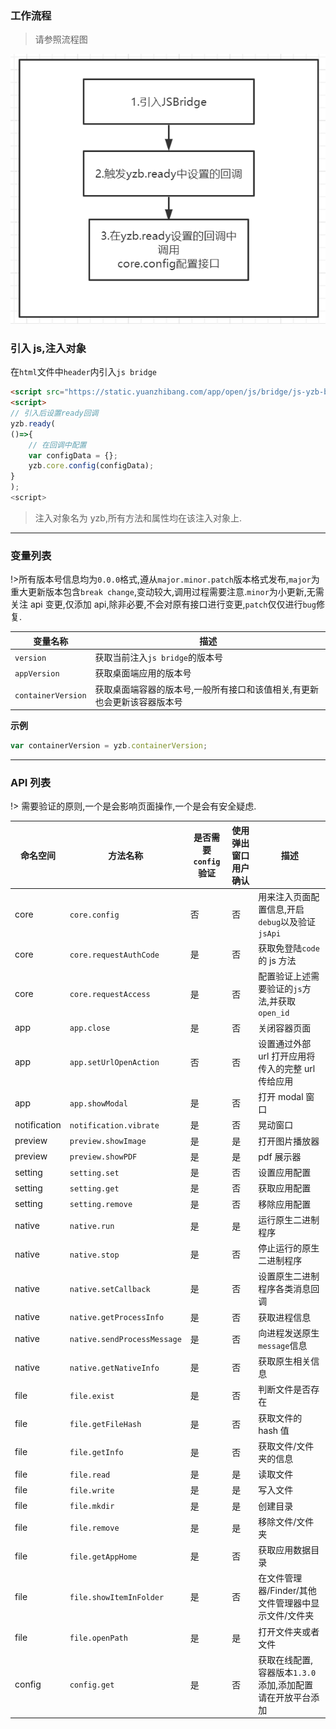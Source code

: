 ### 工作流程

> 请参照流程图

![](../images/screenshot_1654686997675.png)

### 引入 js,注入对象

在`html`文件中`header`内引入`js bridge`

```html
<script src="https://static.yuanzhibang.com/app/open/js/bridge/js-yzb-bridge-v0.0.29.js"></script>
<script>
// 引入后设置ready回调
yzb.ready(
()=>{
    // 在回调中配置
    var configData = {};
    yzb.core.config(configData);
}
);
<script>
```

> 注入对象名为 yzb,所有方法和属性均在该注入对象上.

---

### 变量列表

!>所有版本号信息均为`0.0.0`格式,遵从`major.minor.patch`版本格式发布,`major`为重大更新版本包含`break change`,变动较大,调用过程需要注意.`minor`为小更新,无需关注 api 变更,仅添加 api,除非必要,不会对原有接口进行变更,`patch`仅仅进行`bug`修复.

| 变量名称           | 描述                                                                     |
| ------------------ | ------------------------------------------------------------------------ |
| `version`          | 获取当前注入`js bridge`的版本号                                          |
| `appVersion`       | 获取桌面端应用的版本号                                                   |
| `containerVersion` | 获取桌面端容器的版本号,一般所有接口和该值相关,有更新也会更新该容器版本号 |

**示例**

```javascript
var containerVersion = yzb.containerVersion;
```

---

### API 列表

!> 需要验证的原则,一个是会影响页面操作,一个是会有安全疑虑.

| 命名空间     | 方法名称                    | 是否需要`config`验证 | 使用弹出窗口用户确认 | 描述                                                      |
| ------------ | --------------------------- | -------------------- | -------------------- | --------------------------------------------------------- |
| core         | `core.config`               | 否                   | 否                   | 用来注入页面配置信息,开启`debug`以及验证`jsApi`           |
| core         | `core.requestAuthCode`      | 是                   | 否                   | 获取免登陆`code`的 js 方法                                |
| core         | `core.requestAccess`        | 是                   | 否                   | 配置验证上述需要验证的`js`方法,并获取`open_id`            |
| app          | `app.close`                 | 是                   | 否                   | 关闭容器页面                                              |
| app          | `app.setUrlOpenAction`      | 否                   | 否                   | 设置通过外部 url 打开应用将传入的完整 url 传给应用        |
| app          | `app.showModal`             | 是                   | 否                   | 打开 modal 窗口                                           |
| notification | `notification.vibrate`      | 是                   | 否                   | 晃动窗口                                                  |
| preview      | `preview.showImage`         | 是                   | 是                   | 打开图片播放器                                            |
| preview      | `preview.showPDF`           | 是                   | 是                   | pdf 展示器                                                |
| setting      | `setting.set`               | 是                   | 否                   | 设置应用配置                                              |
| setting      | `setting.get`               | 是                   | 否                   | 获取应用配置                                              |
| setting      | `setting.remove`            | 是                   | 否                   | 移除应用配置                                              |
| native       | `native.run`                | 是                   | 是                   | 运行原生二进制程序                                        |
| native       | `native.stop`               | 是                   | 否                   | 停止运行的原生二进制程序                                  |
| native       | `native.setCallback`        | 是                   | 否                   | 设置原生二进制程序各类消息回调                            |
| native       | `native.getProcessInfo`     | 是                   | 否                   | 获取进程信息                                              |
| native       | `native.sendProcessMessage` | 是                   | 否                   | 向进程发送原生`message`信息                               |
| native       | `native.getNativeInfo`      | 是                   | 否                   | 获取原生相关信息                                          |
| file         | `file.exist`                | 是                   | 否                   | 判断文件是否存在                                          |
| file         | `file.getFileHash`          | 是                   | 否                   | 获取文件的 hash 值                                        |
| file         | `file.getInfo`              | 是                   | 否                   | 获取文件/文件夹的信息                                     |
| file         | `file.read`                 | 是                   | 是                   | 读取文件                                                  |
| file         | `file.write`                | 是                   | 是                   | 写入文件                                                  |
| file         | `file.mkdir`                | 是                   | 是                   | 创建目录                                                  |
| file         | `file.remove`               | 是                   | 是                   | 移除文件/文件夹                                           |
| file         | `file.getAppHome`           | 是                   | 否                   | 获取应用数据目录                                          |
| file         | `file.showItemInFolder`     | 是                   | 否                   | 在文件管理器/Finder/其他文件管理器中显示文件/文件夹       |
| file         | `file.openPath`             | 是                   | 是                   | 打开文件夹或者文件                                        |
| config       | `config.get`                | 是                   | 否                   | 获取在线配置,容器版本`1.3.0`添加,添加配置请在开放平台添加 |
